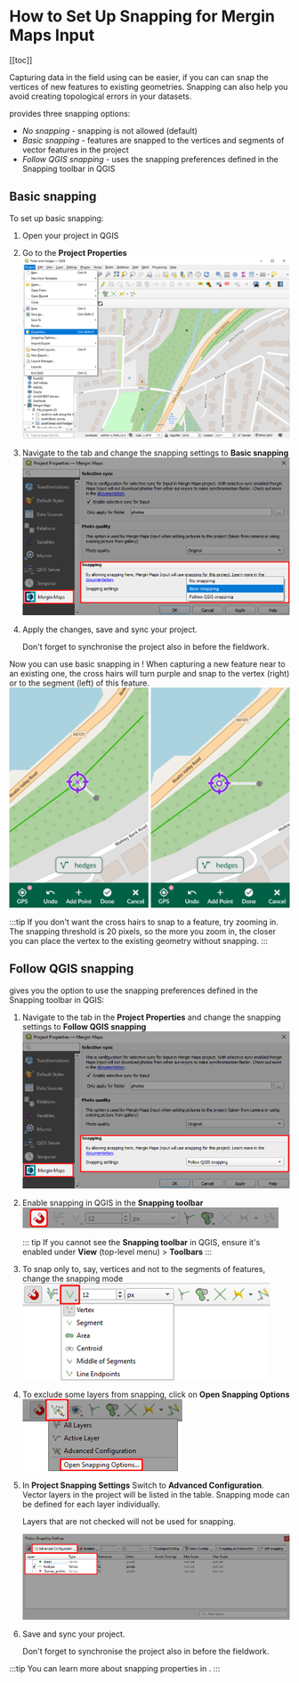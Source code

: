 # How to Set Up Snapping for Mergin Maps Input 
<Badge text="since plugin 2022.5" type="warning"/><Badge text="since Input 1.6.0" type="tip"/>

[[toc]]

Capturing data in the field using <MobileAppName /> can be easier, if you can can snap the vertices of new features to existing geometries. Snapping can also help you avoid creating topological errors in your datasets. 

<QGISPluginName /> provides three snapping options:
- *No snapping* - snapping is not allowed (default)
- *Basic snapping* - features are snapped to the vertices and segments of vector features in the project
- *Follow QGIS snapping* - uses the snapping preferences defined in the Snapping toolbar in QGIS


## Basic snapping
To set up basic snapping:
1. Open your <MainPlatformName /> project in QGIS
2. Go to the **Project Properties**
![project properties](./qgis-project-properties.png)

3. Navigate to the **<MainPlatformName />** tab and change the snapping settings to **Basic snapping**
![project properties](../project_snapping.png)

4. Apply the changes, save and sync your project. 
   
   Don't forget to synchronise the project also in <MobileAppName /> before the fieldwork.

Now you can use basic snapping in **<MobileAppName />**! When capturing a new feature near to an existing one, the cross hairs will turn purple and snap to the vertex (right) or to the segment (left) of this feature.
![project properties](./input_basic_snapping.png)

:::tip
If you don't want the cross hairs to snap to a feature, try zooming in. The snapping threshold is 20 pixels, so the more you zoom in, the closer you can place the vertex to the existing geometry without snapping.
:::


## Follow QGIS snapping
<QGISPluginName /> gives you the option to use the snapping preferences defined in the Snapping toolbar in QGIS:
1. Navigate to the **<MainPlatformName />** tab in the **Project Properties** and change the snapping settings to **Follow QGIS snapping**
   ![follow qgis snapping](./plugin-qgis-snapping.png)
2. Enable snapping in QGIS in the **Snapping toolbar**
   ![snapping](./qgis-snapping-enable.png)
   
   ::: tip
   If you cannot see the **Snapping toolbar** in QGIS, ensure it's enabled under **View** (top-level menu) > **Toolbars**
   :::
   
3. To snap only to, say, vertices and not to the segments of features, change the snapping mode
   ![snapping mode](./qgis-snapping-mode.png)

4. To exclude some layers from snapping, click on **Open Snapping Options**
   ![snapping options](./qgis-snapping-options.png)
   
5. In **Project Snapping Settings** Switch to **Advanced Configuration**. Vector layers in the project will be listed in the table. Snapping mode can be defined for each layer individually.
   
      Layers that are not checked will not be used for snapping.  
   
   ![snapping settings](./qgis-snapping-settings.png)
 
4. Save and sync your project.

   Don't forget to synchronise the project also in <MobileAppName /> before the fieldwork.

:::tip
You can learn more about snapping properties in <QGISHelp ver="3.22" link="user_manual/working_with_vector/editing_geometry_attributes.html?highlight=snapping#snapping-and-digitizing-options" text="QGIS User Guide" />.
:::
